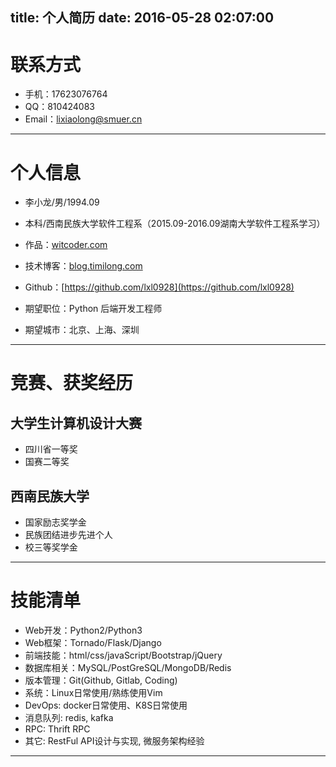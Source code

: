 title: 个人简历
date: 2016-05-28 02:07:00
---

# 联系方式

- 手机：17623076764
- QQ：810424083
- Email：lixiaolong@smuer.cn

---

# 个人信息

- 李小龙/男/1994.09
- 本科/西南民族大学软件工程系（2015.09-2016.09湖南大学软件工程系学习）


- 作品：[witcoder.com](http://witcoder.com)
- 技术博客：[blog.timilong.com](blog.timilong.com)
- Github：[https://github.com/lxl0928](https://github.com/lxl0928)


- 期望职位：Python 后端开发工程师
- 期望城市：北京、上海、深圳

---

# 竞赛、获奖经历

## 大学生计算机设计大赛

- 四川省一等奖
- 国赛二等奖

## 西南民族大学

- 国家励志奖学金
- 民族团结进步先进个人
- 校三等奖学金

---

# 技能清单

- Web开发：Python2/Python3
- Web框架：Tornado/Flask/Django
- 前端技能：html/css/javaScript/Bootstrap/jQuery
- 数据库相关：MySQL/PostGreSQL/MongoDB/Redis
- 版本管理：Git(Github, Gitlab, Coding)
- 系统：Linux日常使用/熟练使用Vim
- DevOps: docker日常使用、K8S日常使用
- 消息队列: redis, kafka
- RPC: Thrift RPC
- 其它: RestFul API设计与实现, 微服务架构经验

---

